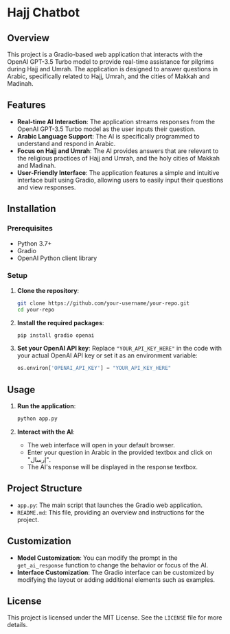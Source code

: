 # Hajj Chatbot

## Overview

This project is a Gradio-based web application that interacts with the OpenAI GPT-3.5 Turbo model to provide real-time assistance for pilgrims during Hajj and Umrah. The application is designed to answer questions in Arabic, specifically related to Hajj, Umrah, and the cities of Makkah and Madinah. 

## Features

- **Real-time AI Interaction**: The application streams responses from the OpenAI GPT-3.5 Turbo model as the user inputs their question.
- **Arabic Language Support**: The AI is specifically programmed to understand and respond in Arabic.
- **Focus on Hajj and Umrah**: The AI provides answers that are relevant to the religious practices of Hajj and Umrah, and the holy cities of Makkah and Madinah.
- **User-Friendly Interface**: The application features a simple and intuitive interface built using Gradio, allowing users to easily input their questions and view responses.

## Installation

### Prerequisites

- Python 3.7+
- Gradio
- OpenAI Python client library

### Setup

1. **Clone the repository**:
   ```bash
   git clone https://github.com/your-username/your-repo.git
   cd your-repo
   ```

2. **Install the required packages**:
   ```bash
   pip install gradio openai
   ```

3. **Set your OpenAI API key**:
   Replace `"YOUR_API_KEY_HERE"` in the code with your actual OpenAI API key or set it as an environment variable:

   ```python
   os.environ['OPENAI_API_KEY'] = "YOUR_API_KEY_HERE"
   ```

## Usage

1. **Run the application**:
   ```bash
   python app.py
   ```

2. **Interact with the AI**:
   - The web interface will open in your default browser.
   - Enter your question in Arabic in the provided textbox and click on "إرسال".
   - The AI's response will be displayed in the response textbox.

## Project Structure

- `app.py`: The main script that launches the Gradio web application.
- `README.md`: This file, providing an overview and instructions for the project.

## Customization

- **Model Customization**: You can modify the prompt in the `get_ai_response` function to change the behavior or focus of the AI.
- **Interface Customization**: The Gradio interface can be customized by modifying the layout or adding additional elements such as examples.


## License

This project is licensed under the MIT License. See the `LICENSE` file for more details.
